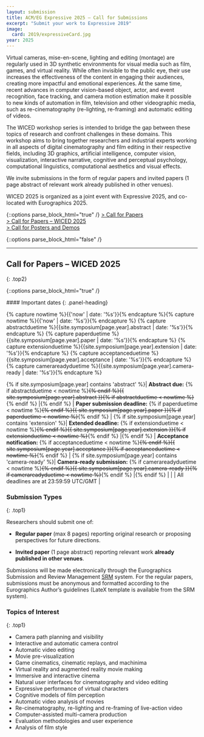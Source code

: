 ```yaml
---
layout: submission
title: ACM/EG Expressive 2025 — Call for Submissions
excerpt: "Submit your work to Expressive 2019"
image:
  card: 2019/expressiveCard.jpg
year: 2025
---
```


Virtual cameras, mise-en-scene, lighting and editing (montage) are regularly used in 3D synthetic environments for visual media such as film, games, and virtual reality. While often invisible to the public eye, their use increases the effectiveness of the content in engaging their audiences, creating more impactful and emotional experiences. At the same time, recent advances in computer vision-based object, actor, and event recognition, face tracking, and camera motion estimation make it possible to new kinds of automation in film, television and other videographic media, such as re-cinematography (re-lighting, re-framing) and automatic editing of videos. 

The WICED workshop series is intended to bridge the gap between these topics of research and confront challenges in these domains. This workshop aims to bring together researchers and industrial experts working in all aspects of digital cinematography and film editing in their respective fields, including 3D graphics, artificial intelligence, computer vision, visualization, interactive narrative, cognitive and perceptual psychology, computational linguistics, computational aesthetics and visual effects.

We invite submissions in the form of regular papers and invited papers (1 page abstract of relevant work already published in other venues).

WICED 2025 is organized as a joint event with Expressive 2025, and co-located with Eurographics 2025.

{::options parse_block_html="true" /}
<a href="#call-for-papers" class="bold"> > Call for Papers</a><br>
<a href="#call-for-papers--wiced-2025" class="bold"> > Call for Papers – WICED 2025</a><br>
<a href="#call-for-posters-and-demos" class="bold"> > Call for Posters and Demos</a><br>
<!-- <a href="#call-for-artworks--generative-chronicles" class="bold"> > Call for Artworks</a><br> -->
<!-- <a href="#call-for-journal-presentations" class="bold"> > Call for Journal Presentations</a> -->
{::options parse_block_html="false" /}

---

## Call for Papers – WICED 2025
{: .top2}

{::options parse_block_html="true" /}

<div class="panel panel-warning">
#### Important dates
{: .panel-heading}
<div class="panel-body">

{% capture nowtime %}{{'now' | date: '%s'}}{% endcapture %}{% capture nowtime %}{{'now' | date: '%s'}}{% endcapture %}
{% capture abstractduetime %}{{site.symposium[page.year].abstract | date: '%s'}}{% endcapture %}
{% capture paperduetime %}{{site.symposium[page.year].paper | date: '%s'}}{% endcapture %}
{% capture extensionduetime %}{{site.symposium[page.year].extension | date: '%s'}}{% endcapture %}
{% capture acceptanceduetime %}{{site.symposium[page.year].acceptance | date: '%s'}}{% endcapture %}
{% capture camerareadyduetime %}{{site.symposium[page.year].camera-ready | date: '%s'}}{% endcapture %}

{% if site.symposium[page.year] contains 'abstract' %}| __Abstract due:__ {% if abstractduetime < nowtime %}~~{% endif %}{{ site.symposium[page.year].abstract }}{% if abstractduetime < nowtime %}~~{% endif %} |{% endif %}
| __Paper submission deadline:__ {% if paperduetime < nowtime %}~~{% endif %}{{ site.symposium[page.year].paper }}{% if paperduetime < nowtime %}~~{% endif %} |
{% if site.symposium[page.year] contains 'extension' %}| __Extended deadline:__ {% if extensionduetime < nowtime %}~~{% endif %}{{ site.symposium[page.year].extension }}{% if extensionduetime < nowtime %}~~{% endif %} |{% endif %}
| __Acceptance notification:__ {% if acceptanceduetime < nowtime %}~~{% endif %}{{ site.symposium[page.year].acceptance }}{% if acceptanceduetime < nowtime %}~~{% endif %} |
{% if site.symposium[page.year] contains 'camera-ready' %}| __Camera-ready submission:__ {% if camerareadyduetime < nowtime %}~~{% endif %}{{ site.symposium[page.year].camera-ready }}{% if camerareadyduetime < nowtime %}~~{% endif %} |{% endif %}
| |
| All deadlines are at 23:59:59 UTC/GMT |

</div>
</div>

### Submission Types
{: .top1}

Researchers should submit one of:

* __Regular paper__ (max 8 pages) reporting original research or proposing perspectives for future directions.

* __Invited paper__ (1 page abstract) reporting relevant work __already published in other venues__.

Submissions will be made electronically through the Eurographics Submission and Review Management [SRM]({{site.symposium[2025].submission}}) system. For the regular papers, submissions must be anonymous and formatted according to the Eurographics Author’s guidelines (LateX template is available from the SRM system).


### Topics of Interest

{: .top1}

* Camera path planning and visibility
* Interactive and automatic camera control
* Automatic video editing
* Movie pre-visualization
* Game cinematics, cinematic replays, and machinima
* Virtual reality and augmented reality movie making
* Immersive and interactive cinema
* Natural user interfaces for cinematography and video editing
* Expressive performance of virtual characters
* Cognitive models of film perception
* Automatic video analysis of movies
* Re-cinematography, re-lighting and re-framing of live-action video
* Computer-assisted multi-camera production
* Evaluation methodologies and user experience
* Analysis of film style


